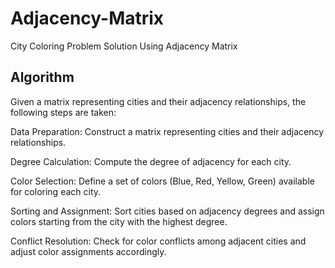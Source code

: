 # Adjacency-Matrix
City Coloring Problem Solution Using Adjacency Matrix

## Algorithm

Given a matrix representing cities and their adjacency relationships, the following steps are taken:

Data Preparation: Construct a matrix representing cities and their adjacency relationships.

Degree Calculation: Compute the degree of adjacency for each city.

Color Selection: Define a set of colors (Blue, Red, Yellow, Green) available for coloring each city.

Sorting and Assignment: Sort cities based on adjacency degrees and assign colors starting from the city with the highest degree.

Conflict Resolution: Check for color conflicts among adjacent cities and adjust color assignments accordingly.
